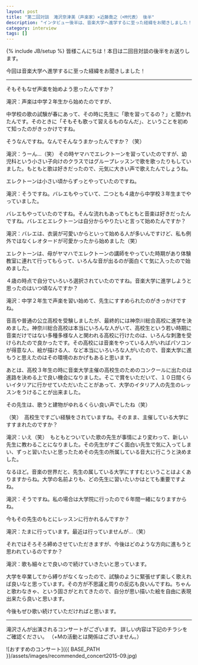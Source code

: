 ```yaml
---
layout: post
title: "第二回対談　滝沢奈津美（声楽家）×近藤喬之（+M代表） 後半"
description: "インタビュー後半は、音楽大学へ進学するに至った経緯をお聞きしました！"
category: interview 
tags: []
---
```

{% include JB/setup %}
皆様こんにちは！本日は二回目対談の後半をお送りします。

今回は音楽大学へ進学するに至った経緯をお聞きしました！

---

<p class="interviewer">そもそもなぜ声楽を始めよう思ったんですか？</p>

滝沢：声楽は中学２年生から始めたのですが、

中学校の歌の試験が春にあって、その時に先生に「歌を習ってるの？」と聞かれたんです。そのときに「そもそも歌って習えるものなんだ」、ということを初めて知ったのがきっかけですね。

<p class="interviewer">そうなんですね。なんでそんなうまかったんですか？（笑）</p>

滝沢：うーん…（笑） その時ヤマハでエレクトーンを習っていたのですが、幼児科という小さい子向けのクラスではグループレッスンで歌を歌ったりもしていました。もともと歌は好きだったので、元気に大きい声で歌えたんでしょうね。

<p class="interviewer">エレクトーンは小さい頃からずっとやっていたのですね。</p>

滝沢：そうですね。バレエもやっていて、二つとも４歳から中学校３年生までやっていました。

<p class="interviewer">バレエもやっていたのですね。そんな流れもあってもともと音楽は好きだったんですね。バレエとエレクトーンは自分からやりたいと言って始めたんですか？</p>

滝沢：バレエは、衣装が可愛いからといって始める人が多いんですけど、私も例外ではなくレオタードが可愛かったから始めました（笑）

エレクトーンは、母がヤマハでエレクトーンの講師をやっていた時期があり体験教室に連れて行ってもらって、いろんな音が出るのが面白くて気に入ったので始めました。

<p class="interviewer">４歳の時点で自分でいろいろ選択されていたのですね。音楽大学に進学しようと思ったのはいつ頃なんですか？</p>

滝沢：中学２年生で声楽を習い始めて、先生にすすめられたのがきっかけですね。

音高や普通の公立高校を受験しましたが、最終的には神奈川総合高校に進学を決めました。神奈川総合高校は本当にいろんな人がいて、高校生という若い時期に音楽だけではない多種多様な人と関われる高校に行けたのは、いろんな刺激を受けられたので良かったです。その高校には音楽をやっている人がいればパソコンが得意な人、絵が描ける人、など本当にいろいろな人がいたので、音楽大学に進もうと思えたのはその環境のおかげもあると思います。

あとは、高校３年生の時に音楽大学主催の高校生のためのコンクールに出たのは進路を決める上で良い機会になりました。そこで賞をいただいて、１０日間くらいイタリアに行かせていただいたことがあって、大学のイタリア人の先生のレッスンをうけることが出来ました。

その先生は、歌うと建物がゆれるくらい良い声でしたね（笑）

<p class="interviewer">（笑）　高校生ですごい経験をされていますね。そのまま、主催している大学にすすまれたのですか？</p>

滝沢：いえ（笑）　もともとついていた歌の先生が事情により変わって、新しい先生に教わることになりました。その先生がすごく面白い先生で気に入ってしまい、ずっと習いたいと思ったためその先生の所属している音大に行こうと決めました。

<p class="interviewer">なるほど。音楽の世界だと、先生の属している大学にすすむということはよくありますからね。大学の名前よりも、どの先生に習いたいかはとても重要ですよね。</p>

滝沢：そうですね。私の場合は大学院に行ったので６年間一緒になりますからね。

<p class="interviewer">今もその先生のもとにレッスンに行かれるんですか？</p>

滝沢：たまに行っています。最近は行っていませんが…（笑）

<p class="interviewer">それではそろそろ締めさせていただきますが、今後はどのような方向に進もうと思われているのですか？</p>

滝沢：歌も細々とで良いので続けていきたいと思っています。

大学を卒業してから縛りがなくなったので、試験のように緊張せず楽しく歌えれば良いなと思っています。その方が不思議と周りの反応も良いんですね。ちゃんと歌わなきゃ、という固さがとれてきたので、自分が思い描いた絵を自由に表現出来たら良いと思います。

<p class="interviewer">今後もぜひ歌い続けていただければと思います。</p>

---

滝沢さんが出演されるコンサートがございます。
詳しい内容は下記のチラシをご確認ください。
（+Mの活動とは関係はございません。）

![おすすめのコンサート]({{ BASE_PATH }}/assets/images/recommended_concert2015-09.jpg)